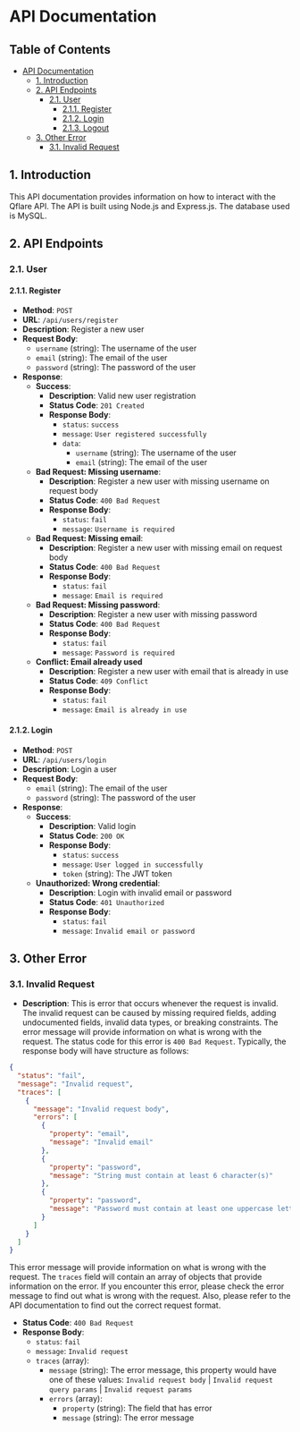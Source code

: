 # API Documentation

## Table of Contents

- [API Documentation](#api-documentation)
  - [1. Introduction](#1-introduction)
  - [2. API Endpoints](#2-api-endpoints)
    - [2.1. User](#21-user)
      - [2.1.1. Register](#211-register)
      - [2.1.2. Login](#212-login)
      - [2.1.3. Logout](#213-logout)
  - [3. Other Error](#3-other-error)
    - [3.1. Invalid Request](#31-invalid-request)

## 1. Introduction

This API documentation provides information on how to interact with the Qflare API. The API is built using Node.js and Express.js. The database used is MySQL.

## 2. API Endpoints

### 2.1. User

#### 2.1.1. Register

- **Method**: `POST`
- **URL**: `/api/users/register`
- **Description**: Register a new user
- **Request Body**:
  - `username` (string): The username of the user
  - `email` (string): The email of the user
  - `password` (string): The password of the user
- **Response**:
  - **Success**:
    - **Description**: Valid new user registration
    - **Status Code**: `201 Created`
    - **Response Body**:
      - `status`: `success`
      - `message`: `User registered successfully`
      - `data`:
        - `username` (string): The username of the user
        - `email` (string): The email of the user
  - **Bad Request: Missing username**:
    - **Description**: Register a new user with missing username on request body
    - **Status Code**: `400 Bad Request`
    - **Response Body**:
      - `status`: `fail`
      - `message`: `Username is required`
  - **Bad Request: Missing email**:
    - **Description**: Register a new user with missing email on request body
    - **Status Code**: `400 Bad Request`
    - **Response Body**:
      - `status`: `fail`
      - `message`: `Email is required`
  - **Bad Request: Missing password**:
    - **Description**: Register a new user with missing password
    - **Status Code**: `400 Bad Request`
    - **Response Body**:
      - `status`: `fail`
      - `message`: `Password is required`
  - **Conflict: Email already used**
    - **Description**: Register a new user with email that is already in use
    - **Status Code**: `409 Conflict`
    - **Response Body**:
      - `status`: `fail`
      - `message`: `Email is already in use`

#### 2.1.2. Login

- **Method**: `POST`
- **URL**: `/api/users/login`
- **Description**: Login a user
- **Request Body**:
  - `email` (string): The email of the user
  - `password` (string): The password of the user
- **Response**:
  - **Success**:
    - **Description**: Valid login
    - **Status Code**: `200 OK`
    - **Response Body**:
      - `status`: `success`
      - `message`: `User logged in successfully`
      - `token` (string): The JWT token
  - **Unauthorized: Wrong credential**:
    - **Description**: Login with invalid email or password
    - **Status Code**: `401 Unauthorized`
    - **Response Body**:
      - `status`: `fail`
      - `message`: `Invalid email or password`

## 3. Other Error

### 3.1. Invalid Request

- **Description**: This is error that occurs whenever the request is invalid. The invalid request can be caused by missing required fields, adding undocumented fields, invalid data types, or breaking constraints. The error message will provide information on what is wrong with the request. The status code for this error is `400 Bad Request`. Typically, the response body will have structure as follows:

```json
{
  "status": "fail",
  "message": "Invalid request",
  "traces": [
    {
      "message": "Invalid request body",
      "errors": [
        {
          "property": "email",
          "message": "Invalid email"
        },
        {
          "property": "password",
          "message": "String must contain at least 6 character(s)"
        },
        {
          "property": "password",
          "message": "Password must contain at least one uppercase letter, one lowercase letter, and one number"
        }
      ]
    }
  ]
}
```

This error message will provide information on what is wrong with the request. The `traces` field will contain an array of objects that provide information on the error. If you encounter this error, please check the error message to find out what is wrong with the request. Also, please refer to the API documentation to find out the correct request format.

- **Status Code**: `400 Bad Request`
- **Response Body**:
  - `status`: `fail`
  - `message`: `Invalid request`
  - `traces` (array):
    - `message` (string): The error message, this property would have one of these values: `Invalid request body` | `Invalid request query params` | `Invalid request params`
    - `errors` (array):
      - `property` (string): The field that has error
      - `message` (string): The error message
